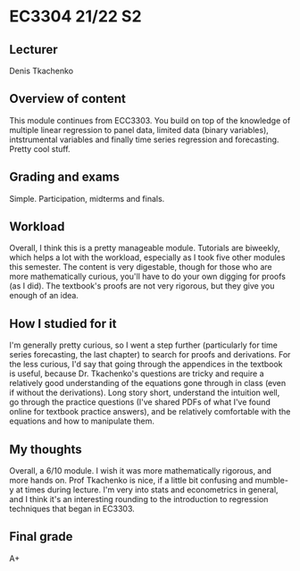 # EC3304 21/22 S2

## Lecturer 
Denis Tkachenko

## Overview of content
This module continues from ECC3303. You build on top of the knowledge of multiple linear regression to panel data, limited data (binary variables), intstrumental variables and finally time series regression and forecasting. Pretty cool stuff. 

## Grading and exams
Simple. Participation, midterms and finals. 

## Workload 
Overall, I think this is a pretty manageable module. Tutorials are biweekly, which helps a lot with the workload, especially as I took five other modules this semester. The content is very digestable, though for those who are more mathematically curious, you'll have to do your own digging for proofs (as I did). The textbook's proofs are not very rigorous, but they give you enough of an idea. 

## How I studied for it
I'm generally pretty curious, so I went a step further (particularly for time series forecasting, the last chapter) to search for proofs and derivations. For the less curious, I'd say that going through the appendices in the textbook is useful, because Dr. Tkachenko's questions are tricky and require a relatively good understanding of the equations gone through in class (even if without the derivations). Long story short, understand the intuition well, go through the practice questions (I've shared PDFs of what I've found online for textbook practice answers), and be relatively comfortable with the equations and how to manipulate them. 

## My thoughts
Overall, a 6/10 module. I wish it was more mathematically rigorous, and more hands on. Prof Tkachenko is nice, if a little bit confusing and mumble-y at times during lecture. I'm very into stats and econometrics in general, and I think it's an interesting rounding to the introduction to regression techniques that began in EC3303.

## Final grade 
A+